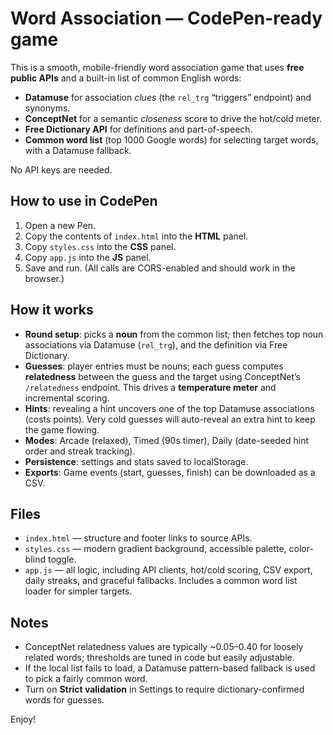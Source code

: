 # Word Association — CodePen-ready game

This is a smooth, mobile-friendly word association game that uses **free public APIs** and a built-in list of common English words:

- **Datamuse** for association *clues* (the `rel_trg` “triggers” endpoint) and synonyms.
- **ConceptNet** for a semantic *closeness* score to drive the hot/cold meter.
- **Free Dictionary API** for definitions and part-of-speech.
- **Common word list** (top 1000 Google words) for selecting target words, with a Datamuse fallback.

No API keys are needed.

## How to use in CodePen

1. Open a new Pen.
2. Copy the contents of `index.html` into the **HTML** panel.
3. Copy `styles.css` into the **CSS** panel.
4. Copy `app.js` into the **JS** panel.
5. Save and run. (All calls are CORS-enabled and should work in the browser.)

## How it works

- **Round setup**: picks a **noun** from the common list; then fetches top noun associations via Datamuse (`rel_trg`), and the definition via Free Dictionary.
- **Guesses**: player entries must be nouns; each guess computes **relatedness** between the guess and the target using ConceptNet’s `/relatedness` endpoint. This drives a **temperature meter** and incremental scoring.
- **Hints**: revealing a hint uncovers one of the top Datamuse associations (costs points). Very cold guesses will auto-reveal an extra hint to keep the game flowing.
- **Modes**: Arcade (relaxed), Timed (90s timer), Daily (date-seeded hint order and streak tracking).
- **Persistence**: settings and stats saved to localStorage.
- **Exports**: Game events (start, guesses, finish) can be downloaded as a CSV.

## Files

- `index.html` — structure and footer links to source APIs.
- `styles.css` — modern gradient background, accessible palette, color-blind toggle.
- `app.js` — all logic, including API clients, hot/cold scoring, CSV export, daily streaks, and graceful fallbacks. Includes a common word list loader for simpler targets.

## Notes

- ConceptNet relatedness values are typically ~0.05–0.40 for loosely related words; thresholds are tuned in code but easily adjustable.
- If the local list fails to load, a Datamuse pattern-based fallback is used to pick a fairly common word.
- Turn on **Strict validation** in Settings to require dictionary-confirmed words for guesses.

Enjoy!